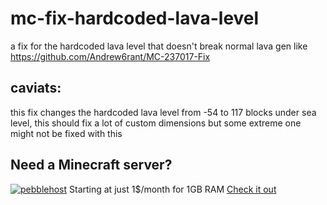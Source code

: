 # mc-fix-hardcoded-lava-level
a fix for the hardcoded lava level that doesn't break normal lava gen like https://github.com/Andrew6rant/MC-237017-Fix

## caviats: 
this fix changes the hardcoded lava level from -54 to 117 blocks under sea level, this should fix a lot of custom dimensions but some extreme one might not be fixed with this

## Need a Minecraft server?
[![pebblehost](https://github.com/warior456/Sculk-Depths/assets/66562258/ae831af6-309b-4f11-b896-5f4eb7567088)](https://billing.pebblehost.com/aff.php?aff=2968)
Starting at just 1$/month for 1GB RAM [Check it out](https://billing.pebblehost.com/aff.php?aff=2968)
